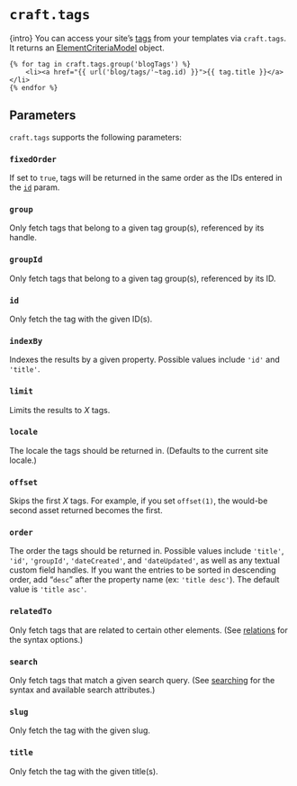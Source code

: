 # `craft.tags`

{intro} You can access your site’s [tags](../tags.md) from your templates via `craft.tags`. It returns an [ElementCriteriaModel](elementcriteriamodel.md) object.

```twig
{% for tag in craft.tags.group('blogTags') %}
    <li><a href="{{ url('blog/tags/'~tag.id) }}">{{ tag.title }}</a></li>
{% endfor %}
```

## Parameters

`craft.tags` supports the following parameters:

### `fixedOrder`

If set to `true`, tags will be returned in the same order as the IDs entered in the [`id`](#id) param.

### `group`

Only fetch tags that belong to a given tag group(s), referenced by its handle.

### `groupId`

Only fetch tags that belong to a given tag group(s), referenced by its ID.

### `id`

Only fetch the tag with the given ID(s).

### `indexBy`

Indexes the results by a given property. Possible values include `'id'` and `'title'`.

### `limit`

Limits the results to *X* tags.

### `locale`

The locale the tags should be returned in. (Defaults to the current site locale.)

### `offset`

Skips the first *X* tags. For example, if you set `offset(1)`, the would-be second asset returned becomes the first.

### `order`

The order the tags should be returned in. Possible values include `'title'`, `'id'`, `'groupId'`, `'dateCreated'`, and `'dateUpdated'`, as well as any textual custom field handles. If you want the entries to be sorted in descending order, add “`desc`” after the property name (ex: `'title desc'`). The default value is `'title asc'`.

### `relatedTo`

Only fetch tags that are related to certain other elements. (See [relations](../relations.md) for the syntax options.)

### `search`

Only fetch tags that match a given search query. (See [searching](../searching.md) for the syntax and available search attributes.)

### `slug`

Only fetch the tag with the given slug.

### `title`

Only fetch the tag with the given title(s).